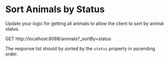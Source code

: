 # Sort Animals by Status

Update your logic for getting all animals to allow the client to sort by animal status.

GET http://localhost:8088/animals?_sortBy=status

The response list should by sorted by the `status` property in ascending order.
